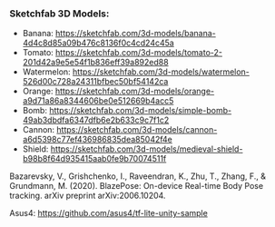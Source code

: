 ### Sketchfab 3D Models:
  - Banana: https://sketchfab.com/3d-models/banana-4d4c8d85a09b476c8136f0c4cd24c45a
  - Tomato: https://sketchfab.com/3d-models/tomato-2-201d42a9e5e54f1b836eff39a892ed88
  - Watermelon: https://sketchfab.com/3d-models/watermelon-526d00c728a24311bfbec50bf54142ca
  - Orange: https://sketchfab.com/3d-models/orange-a9d71a86a8344606be0e512669b4acc5
  - Bomb: https://sketchfab.com/3d-models/simple-bomb-49ab3dbdfa6347dfb6e2b633c9c7f1c2
  - Cannon: https://sketchfab.com/3d-models/cannon-a6d5398c77ef436986835dea85042f4e
  - Shield: https://sketchfab.com/3d-models/medieval-shield-b98b8f64d935415aab0fe9b70074511f

Bazarevsky, V., Grishchenko, I., Raveendran, K., Zhu, T., Zhang, F., & Grundmann, M. (2020). BlazePose: On-device Real-time Body Pose tracking. arXiv preprint arXiv:2006.10204.

Asus4: https://github.com/asus4/tf-lite-unity-sample
